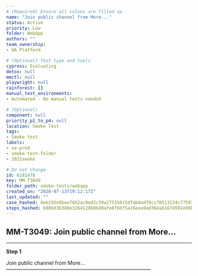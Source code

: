 ```yaml
---
# (Required) Ensure all values are filled up
name: "Join public channel from More..."
status: Active
priority: Low
folder: WebApp
authors: ""
team_ownership: 
- QA Platform

# (Optional) Test type and tools
cypress: Evaluating
detox: null
mmctl: null
playwright: null
rainforest: []
manual_test_environments: 
- Automated - No manual tests needed

# (Optional)
component: null
priority_p1_to_p4: null
location: Smoke Test
tags: 
- Smoke test
labels: 
- se-prod
- smoke-test-folder
- 2022smoke

# Do not change
id: 6181478
key: MM-T3049
folder_path: smoke-tests/webapp
created_on: "2020-07-13T19:12:17Z"
last_updated: ""
case_hashed: 8eb192e0bee76b2ac8ed2c39a27535015dfab8adf0cc70513224c775936d1bd379a1ad1c2d2f961267362f415fb67c07
steps_hashed: b08bd3b388e3264128b0b40afe8fbbf5a16eea9ad36eab167d591e96b01f43d835ffb1783065b35d88724aa9b55586d0
---
```


## MM-T3049: Join public channel from More...

---

**Step 1**

Join public channel from More...\
————————————————————————————
